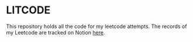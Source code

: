# LITCODE

This repository holds all the code for my leetcode attempts. The records of my Leetcode are tracked on Notion [here](https://kynapy.notion.site/litcode-1093cdd44364427893a8fbeea679b4a8?pvs=4).
